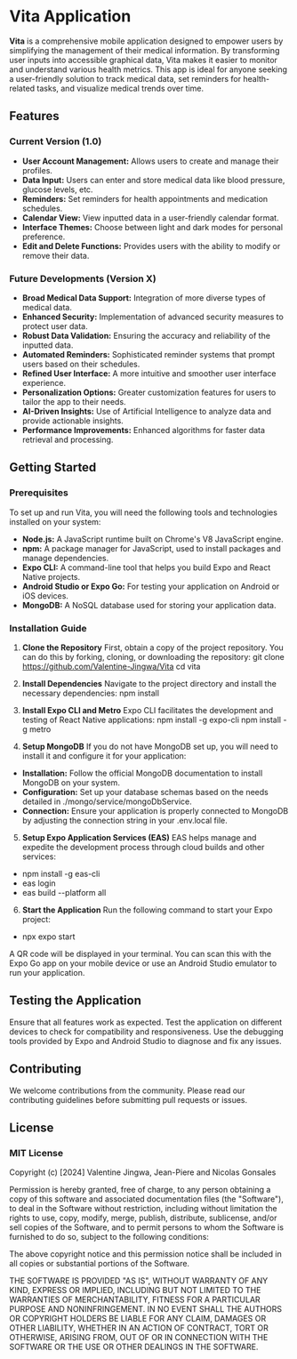 # Vita Application
**Vita** is a comprehensive mobile application designed to empower users by simplifying the management of their medical information. By transforming user inputs into accessible graphical data, Vita makes it easier to monitor and understand various health metrics. This app is ideal for anyone seeking a user-friendly solution to track medical data, set reminders for health-related tasks, and visualize medical trends over time.

## Features
### Current Version (1.0)
- **User Account Management:** Allows users to create and manage their profiles.
- **Data Input:** Users can enter and store medical data like blood pressure, glucose levels, etc.
- **Reminders:** Set reminders for health appointments and medication schedules.
- **Calendar View:** View inputted data in a user-friendly calendar format.
- **Interface Themes:** Choose between light and dark modes for personal preference.
- **Edit and Delete Functions:** Provides users with the ability to modify or remove their data.

### Future Developments (Version X)
- **Broad Medical Data Support:** Integration of more diverse types of medical data.
- **Enhanced Security:** Implementation of advanced security measures to protect user data.
- **Robust Data Validation:** Ensuring the accuracy and reliability of the inputted data.
- **Automated Reminders:** Sophisticated reminder systems that prompt users based on their schedules.
- **Refined User Interface:** A more intuitive and smoother user interface experience.
- **Personalization Options:** Greater customization features for users to tailor the app to their needs.
- **AI-Driven Insights:** Use of Artificial Intelligence to analyze data and provide actionable insights.
- **Performance Improvements:** Enhanced algorithms for faster data retrieval and processing.

## Getting Started
### Prerequisites
To set up and run Vita, you will need the following tools and technologies installed on your system:

- **Node.js:** A JavaScript runtime built on Chrome's V8 JavaScript engine.
- **npm:** A package manager for JavaScript, used to install packages and manage dependencies.
- **Expo CLI:** A command-line tool that helps you build Expo and React Native projects.
- **Android Studio or Expo Go:** For testing your application on Android or iOS devices.
- **MongoDB:** A NoSQL database used for storing your application data.

### Installation Guide
1. **Clone the Repository**
First, obtain a copy of the project repository. You can do this by forking, cloning, or downloading the repository:
git clone https://github.com/Valentine-Jingwa/Vita
cd vita

2. **Install Dependencies**
Navigate to the project directory and install the necessary dependencies:
npm install

3. **Install Expo CLI and Metro**
Expo CLI facilitates the development and testing of React Native applications:
npm install -g expo-cli
npm install -g metro

4. **Setup MongoDB**
If you do not have MongoDB set up, you will need to install it and configure it for your application:
- **Installation:** Follow the official MongoDB documentation to install MongoDB on your system.
- **Configuration:** Set up your database schemas based on the needs detailed in ./mongo/service/mongoDbService.
- **Connection:** Ensure your application is properly connected to MongoDB by adjusting the connection string in your .env.local file.

5. **Setup Expo Application Services (EAS)**
EAS helps manage and expedite the development process through cloud builds and other services:
- npm install -g eas-cli
- eas login
- eas build --platform all

6. **Start the Application**
Run the following command to start your Expo project:
- npx expo start

A QR code will be displayed in your terminal. You can scan this with the Expo Go app on your mobile device or use an Android Studio emulator to run your application.

## Testing the Application
Ensure that all features work as expected. Test the application on different devices to check for compatibility and responsiveness. Use the debugging tools provided by Expo and Android Studio to diagnose and fix any issues.

## Contributing
We welcome contributions from the community. Please read our contributing guidelines before submitting pull requests or issues.

## License
### MIT License

Copyright (c) [2024] Valentine Jingwa, Jean-Piere and Nicolas Gonsales

Permission is hereby granted, free of charge, to any person obtaining a copy
of this software and associated documentation files (the "Software"), to deal
in the Software without restriction, including without limitation the rights
to use, copy, modify, merge, publish, distribute, sublicense, and/or sell
copies of the Software, and to permit persons to whom the Software is
furnished to do so, subject to the following conditions:

The above copyright notice and this permission notice shall be included in all
copies or substantial portions of the Software.

THE SOFTWARE IS PROVIDED "AS IS", WITHOUT WARRANTY OF ANY KIND, EXPRESS OR
IMPLIED, INCLUDING BUT NOT LIMITED TO THE WARRANTIES OF MERCHANTABILITY,
FITNESS FOR A PARTICULAR PURPOSE AND NONINFRINGEMENT. IN NO EVENT SHALL THE
AUTHORS OR COPYRIGHT HOLDERS BE LIABLE FOR ANY CLAIM, DAMAGES OR OTHER
LIABILITY, WHETHER IN AN ACTION OF CONTRACT, TORT OR OTHERWISE, ARISING FROM,
OUT OF OR IN CONNECTION WITH THE SOFTWARE OR THE USE OR OTHER DEALINGS IN THE
SOFTWARE.



